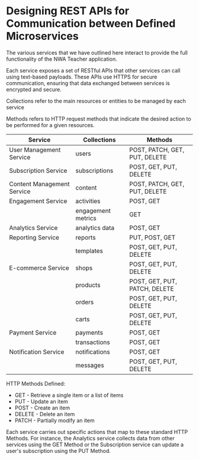 # Designing REST APIs for Communication between Defined Microservices

The various services that we have outlined here interact to provide the full functionality of 
the NWA Teacher application.

Each service exposes a set of RESTful APIs that other services can call using text-based payloads. These APIs use HTTPS for secure communication, ensuring that data exchanged between services is encrypted and secure.

Collections refer to the main resources or entities to be managed by each service

Methods refers to HTTP request methods that indicate the desired action to be performed for a given resources. 

| Service | Collections | Methods |
| ------------ | ----------- | ------- |
| User Management Service | users | POST, PATCH, GET, PUT, DELETE |
| Subscription Service | subscriptions | POST, GET, PUT, DELETE |
| Content Management Service | content | POST, PATCH, GET, PUT, DELETE |
| Engagement Service | activities | POST, GET |
| | engagement metrics | GET |
| Analytics Service | analytics data | POST, GET |
| Reporting Service | reports | PUT, POST, GET |
| | templates | POST, GET, PUT, DELETE |
| E-commerce Service | shops | POST, GET, PUT, DELETE |
| | products | POST, GET, PUT, PATCH, DELETE |
| | orders | POST, GET, PUT, DELETE |
| | carts | POST, GET, PUT, DELETE |
| Payment Service | payments | POST, GET |
| | transactions | POST, GET |
| Notification Service | notifications | POST, GET |
| | messages | POST, GET, PUT, DELETE |

HTTP Methods Defined:
* GET - Retrieve a single item or a list of items
* PUT - Update an item
* POST - Create an item
* DELETE - Delete an item
* PATCH - Partially modify an item

Each service carries out specific actions that map to these standard HTTP Methods. For instance, the Analytics service collects data from other services using the GET Method or the Subscription service can update a user's subscription using the PUT Method.

